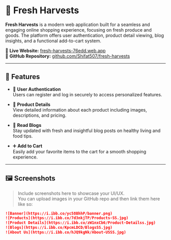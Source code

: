 # 🥦 Fresh Harvests

**Fresh Harvests** is a modern web application built for a seamless and engaging online shopping experience, focusing on fresh produce and goods. The platform offers user authentication, product detail viewing, blog insights, and a functional add-to-cart system.

🔗 **Live Website:** [fresh-harvests-76edd.web.app](https://fresh-harvests-76edd.web.app/)  
📁 **GitHub Repository:** [github.com/Shifat507/fresh-harvests](https://github.com/Shifat507/fresh-harvests)

---

## 🚀 Features

- 🔐 **User Authentication**  
  Users can register and log in securely to access personalized features.

- 🛒 **Product Details**  
  View detailed information about each product including images, descriptions, and pricing.

- 📝 **Read Blogs**  
  Stay updated with fresh and insightful blog posts on healthy living and food tips.

- ➕ **Add to Cart**  
  Easily add your favorite items to the cart for a smooth shopping experience.

---

## 🖼️ Screenshots

> Include screenshots here to showcase your UI/UX.  
You can upload images in your GitHub repo and then link them here like so:

```markdown
![Banner](https://i.ibb.co/yc58BhhP/banner.png)
![Products](https://i.ibb.co/7d3nkjTP/Products-SS.jpg)
![Product Details](https://i.ibb.co/zW1nxCb6/Product-Detailss.jpg)
![Blogs](https://i.ibb.co/KpcmLDCD/BlogsSS.jpg)
![About Us](https://i.ibb.co/hJQ9kgNk/About-USSS.jpg)

